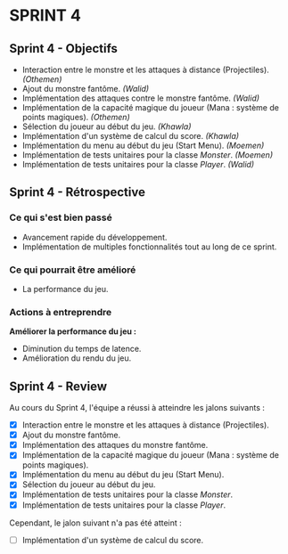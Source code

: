 # SPRINT 4

## Sprint 4 - Objectifs
- Interaction entre le monstre et les attaques à distance (Projectiles). *(Othemen)*
- Ajout du monstre fantôme. *(Walid)*
- Implémentation des attaques contre le monstre fantôme. *(Walid)*
- Implémentation de la capacité magique du joueur (Mana : système de points magiques). *(Othemen)*
- Sélection du joueur au début du jeu. *(Khawla)*
- Implémentation d'un système de calcul du score. *(Khawla)*
- Implémentation du menu au début du jeu (Start Menu). *(Moemen)*
- Implémentation de tests unitaires pour la classe *Monster*. *(Moemen)*
- Implémentation de tests unitaires pour la classe *Player*. *(Walid)*

## Sprint 4 - Rétrospective

### Ce qui s'est bien passé
- Avancement rapide du développement.
- Implémentation de multiples fonctionnalités tout au long de ce sprint.

### Ce qui pourrait être amélioré
- La performance du jeu.

### Actions à entreprendre
**Améliorer la performance du jeu :**
- Diminution du temps de latence.
- Amélioration du rendu du jeu.

## Sprint 4 - Review

Au cours du Sprint 4, l'équipe a réussi à atteindre les jalons suivants :

- [x] Interaction entre le monstre et les attaques à distance (Projectiles).
- [x] Ajout du monstre fantôme.
- [x] Implémentation des attaques du monstre fantôme.
- [x] Implémentation de la capacité magique du joueur (Mana : système de points magiques).
- [x] Implémentation du menu au début du jeu (Start Menu).
- [x] Sélection du joueur au début du jeu.
- [x] Implémentation de tests unitaires pour la classe *Monster*.
- [x] Implémentation de tests unitaires pour la classe *Player*.

Cependant, le jalon suivant n'a pas été atteint :

- [ ] Implémentation d'un système de calcul du score.